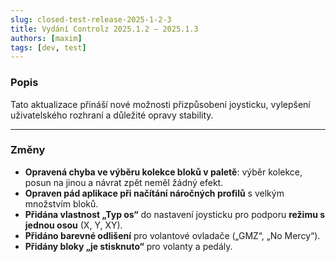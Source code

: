 ```yaml
---
slug: closed-test-release-2025-1-2-3
title: Vydání Controlz 2025.1.2 – 2025.1.3
authors: [maxim]
tags: [dev, test]
---
```


### Popis

Tato aktualizace přináší nové možnosti přizpůsobení joysticku, vylepšení uživatelského rozhraní a důležité opravy stability.

<!-- truncate -->
---

### Změny

- **Opravená chyba ve výběru kolekce bloků v paletě**: výběr kolekce, posun na jinou a návrat zpět neměl žádný efekt.
- **Opraven pád aplikace při načítání náročných profilů** s velkým množstvím bloků.
- **Přidána vlastnost „Typ os“** do nastavení joysticku pro podporu **režimu s jednou osou** (X, Y, XY).
- **Přidáno barevné odlišení** pro volantové ovladače („GMZ“, „No Mercy“).
- **Přidány bloky „je stisknuto“** pro volanty a pedály.
